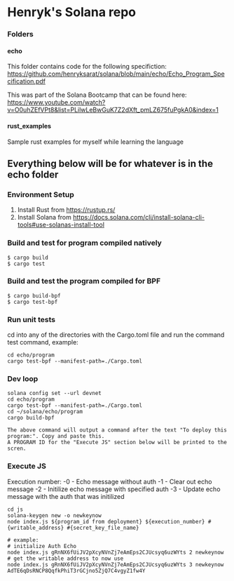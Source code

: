 # Henryk's Solana repo

### Folders

#### echo
This folder contains code for the following specifiction: https://github.com/henryksarat/solana/blob/main/echo/Echo_Program_Specification.pdf

This was part of the Solana Bootcamp that can be found here: https://www.youtube.com/watch?v=O0uhZEfVPt8&list=PLilwLeBwGuK7Z2dXft_pmLZ675fuPgkA0&index=1

#### rust_examples

Sample rust examples for myself while learning the language

## Everything below will be for whatever is in the echo folder

### Environment Setup
1. Install Rust from https://rustup.rs/
2. Install Solana from https://docs.solana.com/cli/install-solana-cli-tools#use-solanas-install-tool

### Build and test for program compiled natively
```
$ cargo build
$ cargo test
```

### Build and test the program compiled for BPF
```
$ cargo build-bpf
$ cargo test-bpf
```

### Run unit tests
cd into any of the directories with the Cargo.toml file and run the command test command, example:
```
cd echo/program
cargo test-bpf --manifest-path=./Cargo.toml
```

### Dev loop

```
solana config set --url devnet
cd echo/program
cargo test-bpf --manifest-path=./Cargo.toml
cd ~/solana/echo/program
cargo build-bpf

The above command will output a command after the text "To deploy this program:". Copy and paste this.
A PROGRAM ID for the "Execute JS" section below will be printed to the scren.
```

### Execute JS

Execution number:
-0 - Echo message without auth
-1 - Clear out echo message
-2 - Initilize echo message with specified auth
-3 - Update echo message with the auth that was initilized

```
cd js
solana-keygen new -o newkeynow
node index.js ${program_id from deployment} ${execution_number} #{writable_address} #{secret_key_file_name}

# example:
# initialize Auth Echo
node index.js gRnNX6fUiJV2pXcyNVnZj7eAmEps2CJUcsyq6uzWYts 2 newkeynow
# get the writable address to now use
node index.js gRnNX6fUiJV2pXcyNVnZj7eAmEps2CJUcsyq6uzWYts 3 newkeynow AdTE6qDsRNCP8QqfkPhiT3rGCjno5ZjQ7C4vgyZ1fw4Y
```